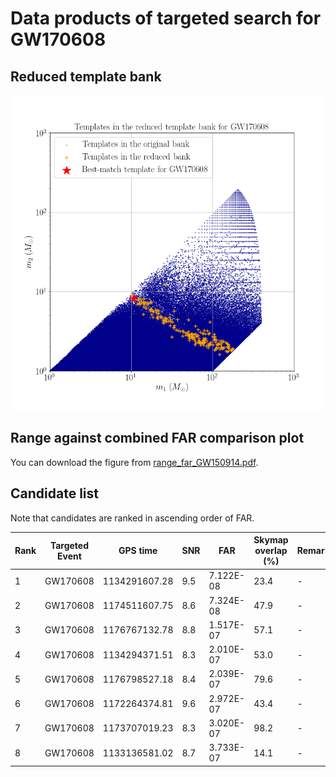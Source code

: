 # Data products of targeted search for GW170608

## Reduced template bank
<img src="reduced_bank_together-pngform_GW170608.png" alt="This is me" width="600"/>

## Range against combined FAR comparison plot
You can download the figure from [range_far_GW150914.pdf](https://git.ligo.org/alvin.li/targeted_subthreshold_search_method_paper_data/-/blob/master/GW170608/Range_FAR_plot_GW170608.pdf).

## Candidate list

Note that candidates are ranked in ascending order of FAR.

| Rank | Targeted Event | GPS time | SNR | FAR | Skymap overlap (%) | Remark |
| ------ | ------ | ------ | ------ | ------ | ------ | ------ |
| 1 | GW170608 | 1134291607.28 | 9.5 | 7.122E-08 | 23.4 | - |
| 2 | GW170608 | 1174511607.75 | 8.6 | 7.324E-08 | 47.9 | - |
| 3 | GW170608 | 1176767132.78 | 8.8 | 1.517E-07 | 57.1 | - |
| 4 | GW170608 | 1134294371.51 | 8.3 | 2.010E-07 | 53.0 | - |
| 5 | GW170608 | 1176798527.18 | 8.4 | 2.039E-07 | 79.6 | - |
| 6 | GW170608 | 1172264374.81 | 9.6 | 2.972E-07 | 43.4 | - |
| 7 | GW170608 | 1173707019.23 | 8.3 | 3.020E-07 | 98.2 | - |
| 8 | GW170608 | 1133136581.02 | 8.7 | 3.733E-07 | 14.1 | - |






